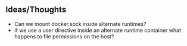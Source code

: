 Ideas/Thoughts
--

 - Can we mount docker.sock inside alternate runtimes?
 - if we use a user directive inside an alternate runtime container what happens to file permissions on the host?